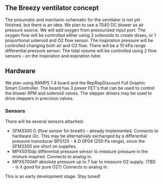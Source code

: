 ## The Breezy ventilator concept

The pneumatic and mechanic schematic for the ventilator is not yet finished, but there is an idea. We plan to use a 7040 DC blower as air pressure source. We will add oxygen from pressurized input port. The oxygen flow will be controlled either using 2 solenoids to create doses, or 1 proportional solenoid and O2 flow sensor. The inspiration pressure will be controlled changing both air and O2 flow. There will be a 10 kPa range differential pressure sensor. The tidal volume will be controlled using 2 flow sensors - on the inspiration and expiration tube.

## Hardware

We plan using RAMPS 1.4 board and the RepRapDiscount Full Graphic Smart Controller. The board has 3 power FET's that can be used to control the blower RPM and solenoid valves. The stepper drivers may be used to drive steppers in precision valves. 

### Sensors

There will be several sensors attached:
- SFM3300 D (flow sensor for breath) - already implemented. Connects to hardware i2c. This may be alternativaly exchanged by a differential pressure transducer BPS125  -  A  D  0P04 (250 Pa range), since the SFM3300 are short on supplies.
- MPX5010dp differential pressure sensor to measure pressure in the mixture inspired. Connects to analog in. 
- MPX5700AP absolute pressure up to 7 bar to measure O2 supply. (TBD - is it good for pure O2?)  Connects to analog in.

This is an early development stage. Stay tuned!
